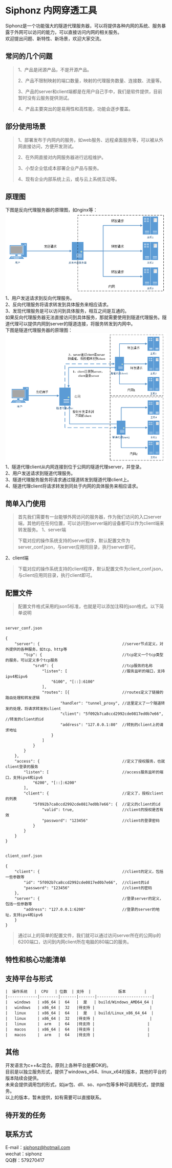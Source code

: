 # Siphonz 内网穿透工具

Siphonz是一个功能强大的隧道代理服务器，可以将提供各种内网的系统、服务暴露于外网可以访问的能力，可以直接访问内网的相关服务。  
欢迎提出问题、新特性、新场景，欢迎大家交流。 
## 常问的几个问题
> 1、产品是闭源产品，不是开源产品。
>
> 2、产品不限制映射的端口数量，映射的代理服务数量、连接数、流量等。  
>
> 3、产品的server和client端都是在用户自己手中，我们是软件提供，目前暂时没有云服务提供测试。  
>
> 4、产品主要突出的是易用性和高性能，功能会逐步覆盖。  
>
## 部分使用场景

> 1、部署发布于内网内的服务，如web服务、远程桌面服务等，可以被从外网直接访问，方便开发测试。  
>
> 2、在外网直接对内网服务器进行远程维护。  
>
> 3、小型企业低成本部署企业产品与服务。  
>
> 4、现有企业内部系统上云，或与云上系统互动等。  
>
## 原理图
下图是反向代理服务器的原理图，如nginx等：  
![image](https://github.com/whitezdm/siphon/blob/main/assets/reverse_proxy.png)  
1、用户发送请求到反向代理服务。  
2、反向代理服务将请求转发到具体服务来相应请求。  
3、发现代理服务是可以访问到具体服务，相互之间是互通的。  
 如果反向代理服务器无法直接访问到具体服务，那就需要使用到隧道代理服务。隧道代理可以提供内网到server的隧道连接，将服务转发到内网中。  
下图是隧道代理服务器的原理图：  
![image](https://github.com/whitezdm/siphon/blob/main/assets/tunnel_proxy.png)  
1、隧道代理client从内网连接到位于公网的隧道代理server，并登录。  
2、用户发送请求到隧道代理服务。  
3、隧道代理服务服务将请求通过隧道转发到隧道代理client上。  
4、隧道代理client将请求转发到同处于内网的具体服务来相应请求。  

## 简单入门使用

>首先我们需要有一台能够外网访问的服务器，作为我们访问的入口server端，其他的在任何位置，可以访问到server端的设备都可以作为client端来转发服务。
1、server端  
>	
>下载对应的操作系统支持的server程序，默认配置文件为server_conf.json，与server应用同目录，执行server即可。  
>	
2、client端  
>
>下载对应的操作系统支持的client程序，默认配置文件为client_conf.json，与client应用同目录，执行client即可。  
>  
## 配置文件
>配置文件格式采用的json5标准，也就是可以添加注释的json格式。以下简单说明
	
```

server_conf.json

{
    "server": {                                    //server节点定义，对外提供的各种服务，如tcp、http等
        "tcp": {                                   //tcp定义一个tcp类型的服务，可以定义多个tcp服务
            "srv0": {                              //tcp服务的名称
                "listen": [                        //服务监听的端口，支持ipv4和ipv6
                    "6100", "[::]:6100"
                ],
                "routes": [{                       //routes定义了链接的路由处理和转发逻辑
                        "handler": "tunnel_proxy", //这里定义了一个隧道转发的处理，将请求转发到client
                        "client": "5f092b7ca8ccd2992cde0817ed0b7e66",   //转发的client的id
                        "address": "127.0.0.1:80"  //转到的client上的请求地址
                    }
                ]
            }
        }
    },
    "access": {                                    //定义了授权服务，也就client登录的服务
        "listen": [                                //access服务监听的端口，支持ipv4和ipv6
            "6200", "[::]:6200"
        ],
        "client": {                                //定义了，授权client的列表
            "5f092b7ca8ccd2992cde0817ed0b7e66": {  //定义的client的id
                "valid": true,                     //client的授权是否有效
                "password": "123456"               //client的登录密码
            }
        }
    }
}

```

```

client_conf.json

{
    "client": {                                    //client的定义，包括一些参数等
        "id": "5f092b7ca8ccd2992cde0817ed0b7e66",  //client的id
        "password": "123456"                       //client的密码
    },
    "server": {                                    //登录server的定义，包括一些参数等
        "address": "127.0.0.1:6200"                //登录的server的地址，支持ipv4和ipv6
    }
}

```

>通过以上的简单的配置文件，我们就可以通过访问server所在的公网ip的6200端口，访问到内网client所在电脑的80端口的服务。

## 特性和核心功能清单

## 支持平台与形式

	|  操作系统   |  CPU   | 位数  | 支持  |            版本        |
	|-------------|--------|-------|-------|------------------------|
	|   windows   | x86_64 |  64   |  是   | build/Windows_AMD64_64 |
	|   windows   | x86_64 |  32   |待支持 |                        |
	|   linux     | x86_64 |  64   |  是   | build/Linux_x86_64_64  |
	|   linux     | x86_64 |  32   |待支持 |                        |
	|   linux     |  arm   |  64   |待支持 |  	                    |        
	|   macos     | x86_64 |  64   |待支持 |  	                    |
	|   macos     |  arm   |  64   |待支持 |  	                    |
	
	
## 其他
开发语言为c++&c混合。原则上各种平台是都OK的。  
目前是以独立服务形式，提供了windows_x64、linux_x64的版本，其他的平台的版本陆续会提供。  
未来会提供调用包的形式，如jar包、dll、so、npm包等多种可调用形式，提供服务。  
以上的版本，暂未提供，如有需要可以直接联系。  
## 待开发的任务


## 联系方式 
E-mail：siphonz@hotmail.com  
wechat：siphonz   
QQ群：579270417